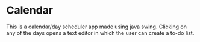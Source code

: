 # Calendar
 This is a calendar/day scheduler app made using java swing. Clicking on any of the days opens a text editor in which the user can create a to-do list.
